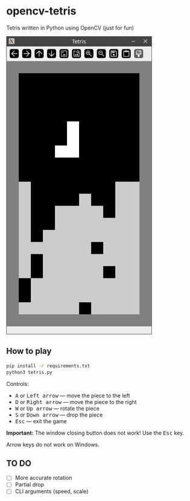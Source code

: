 # opencv-tetris

Tetris written in Python using OpenCV
(just for fun)

![screenshot](screenshot.png)


## How to play

```sh
pip install -r requirements.txt
python3 tetris.py
```

Controls:
- <kbd>A</kbd> or <kbd>Left arrow</kbd> — move the piece to the left
- <kbd>D</kbd> or <kbd>Right arrow</kbd> — move the piece to the right
- <kbd>W</kbd> or <kbd>Up arrow</kbd> — rotate the piece 
- <kbd>S</kbd> or <kbd>Down arrow</kbd> — drop the piece
- <kbd>Esc</kbd> — exit the game

**Important:**
The window closing button does not work! Use the <kbd>Esc</kbd> key.

Arrow keys do not work on Windows.


## TO DO

- [ ] More accurate rotation
- [ ] Partial drop
- [ ] CLI arguments (speed, scale)
